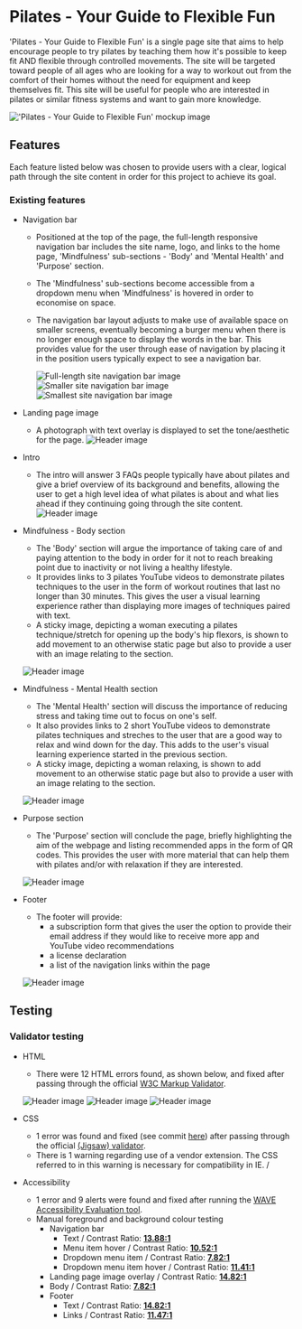 # Pilates - Your Guide to Flexible Fun

'Pilates - Your Guide to Flexible Fun' is a single page site that aims to help encourage people to try pilates by teaching them how it's possible to keep fit AND flexible through controlled movements. The site will be targeted toward people of all ages who are looking for a way to workout out from the comfort of their homes without the need for equipment and keep themselves fit. This site will be useful for people who are interested in pilates or similar fitness systems and want to gain more knowledge.

!['Pilates - Your Guide to Flexible Fun' mockup image](documentation/screenshots/mock-up-screenshot.jpg)

## Features

Each feature listed below was chosen to provide users with a clear, logical path through the site content in order for this project to achieve its goal.

### Existing features
* Navigation bar
  * Positioned at the top of the page, the full-length responsive navigation bar includes the site name, logo, and links to the home page, 'Mindfulness' sub-sections - 'Body' and 'Mental Health' and 'Purpose' section.
  * The 'Mindfulness' sub-sections become accessible from a dropdown menu when 'Mindfulness' is hovered in order to economise on space.
  * The navigation bar layout adjusts to make use of available space on smaller screens, eventually becoming a burger menu when there is no longer enough space to display the words in the bar. This provides value for the user through ease of navigation by placing it in the position users typically expect to see a navigation bar.

    ![Full-length site navigation bar image](documentation/screenshots/nav.jpg)
    ![Smaller site navigation bar image](documentation/screenshots/nav-smaller.jpg)
    ![Smallest site navigation bar image](documentation/screenshots/nav-smallest.jpg)

* Landing page image
    * A photograph with text overlay is displayed to set the tone/aesthetic for the page.
    ![Header image](documentation/screenshots/header-image-with-overlay.jpg)


* Intro
    * The intro will answer 3 FAQs people typically have about pilates and give a brief overview of its background and benefits, allowing the user to get a high level idea of what pilates is about and what lies ahead if they continuing going through the site content.
    ![Header image](documentation/screenshots/intro.jpg)

* Mindfulness - Body section
    * The 'Body' section will argue the importance of taking care of and paying attention to the body in order for it not to reach breaking point due to inactivity or not living a healthy lifestyle.
    * It provides links to 3 pilates YouTube videos to demonstrate pilates techniques to the user in the form of workout routines that last no longer than 30 minutes. This gives the user a visual learning experience rather than displaying more images of techniques paired with text.
    * A sticky image, depicting a woman executing a pilates technique/stretch for opening up the body's hip flexors, is shown to add movement to an otherwise static page but also to provide a user with an image relating to the section.

    ![Header image](documentation/screenshots/body-section.jpg)

* Mindfulness - Mental Health section
    * The 'Mental Health' section will discuss the importance of reducing stress and taking time out to focus on one's self.
    * It also provides links to 2 short YouTube videos to demonstrate pilates techniques and streches to the user that are a good way to relax and wind down for the day. This adds to the user's visual learning experience started in the previous section.
    * A sticky image, depicting a woman relaxing, is shown to add movement to an otherwise static page but also to provide a user with an image relating to the section.

    ![Header image](documentation/screenshots/mental-section.jpg)
    
* Purpose section
    * The 'Purpose' section will conclude the page, briefly highlighting the aim of the webpage and listing recommended apps in the form of QR codes. This provides the user with more material that can help them with pilates and/or with relaxation if they are interested.

    ![Header image](documentation/screenshots/purpose-section.jpg)

* Footer
    * The footer will provide:
        * a subscription form that gives the user the option to provide their email address if they would like to receive more app and YouTube video recommendations
        * a license declaration
        * a list of the navigation links within the page

    ![Header image](documentation/screenshots/footer.jpg)

## Testing
### Validator testing
* HTML
    * There were 12 HTML errors found, as shown below, and fixed after passing through the official [W3C Markup Validator](https://validator.w3.org/nu/?doc=https%3A%2F%2Fdebzdk.github.io%2Fpilates-your-guide-to-flexible-fun%2F).
    
    ![Header image](documentation/screenshots/errors-1-to-3.jpg)
    ![Header image](documentation/screenshots/errors-4-to-8.jpg)
    ![Header image](documentation/screenshots/errors-9-to-12.jpg)

* CSS
    * 1 error was found and fixed (see commit [here](https://github.com/DebzDK/pilates-your-guide-to-flexible-fun/commit/13cf30d710514d969eed371f093967e1288a7826)) after passing through the official [(Jigsaw) validator](http://jigsaw.w3.org/css-validator/validator?uri=https%3A%2F%2Fdebzdk.github.io%2Fpilates-your-guide-to-flexible-fun&profile=css3svg&usermedium=all&warning=1&vextwarning=).
    * There is 1 warning regarding use of a vendor extension. The CSS referred to in this warning is necessary for compatibility in IE.
/
* Accessibility
    * 1 error and 9 alerts were found and fixed after running the [WAVE Accessibility Evaluation tool](https://wave.webaim.org/report#/https://debzdk.github.io/pilates-your-guide-to-flexible-fun).
    * Manual foreground and background colour testing
        * Navigation bar
            * Text
            /
            Contrast Ratio: <b>[13.88:1](https://webaim.org/resources/contrastchecker/?fcolor=262626&bcolor=F5F5F5)</b>
            * Menu item hover
            /
            Contrast Ratio: <b>[10.52:1](https://webaim.org/resources/contrastchecker/?fcolor=F5F5F5&bcolor=61214C)</b>
            * Dropdown menu item
            /
            Contrast Ratio: <b>[7.82:1](https://webaim.org/resources/contrastchecker/?fcolor=262626&bcolor=BABABF)</b>
            * Dropdown menu item hover
            /
            Contrast Ratio: <b>[11.41:1](https://webaim.org/resources/contrastchecker/?fcolor=262626&bcolor=DDDDDD)</b>
        * Landing page image overlay
        /
        Contrast Ratio: <b>[14.82:1](https://webaim.org/resources/contrastchecker/?fcolor=262626&bcolor=F5FFFA)</b>
        * Body
        /
        Contrast Ratio: <b>[7.82:1](https://webaim.org/resources/contrastchecker/?fcolor=262626&bcolor=BABABF)</b>
        * Footer
            * Text
            /
            Contrast Ratio: <b>[14.82:1](https://webaim.org/resources/contrastchecker/?fcolor=FFFFFF&bcolor=61214C)</b>
            * Links
            /
            Contrast Ratio: <b>[11.47:1](https://webaim.org/resources/contrastchecker/?fcolor=F29188&bcolor=61214C)</b>